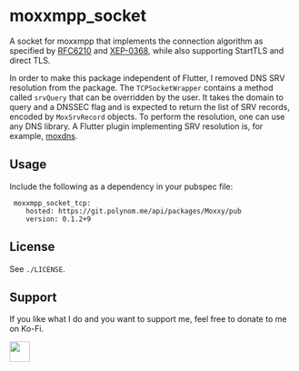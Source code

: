 # moxxmpp_socket

A socket for moxxmpp that implements the connection algorithm as specified by
[RFC6210](https://xmpp.org/rfcs/rfc6120.html) and [XEP-0368](https://xmpp.org/extensions/xep-0368.html),
while also supporting StartTLS and direct TLS.

In order to make this package independent of Flutter, I removed DNS SRV resolution from
the package. The `TCPSocketWrapper` contains a method called `srvQuery` that can be
overridden by the user. It takes the domain to query and a DNSSEC flag and is expected
to return the list of SRV records, encoded by `MoxSrvRecord` objects. To perform the
resolution, one can use any DNS library. A Flutter plugin implementing SRV resolution
is, for example, [moxdns](https://codeberg.org/moxxy/moxdns).

## Usage

Include the following as a dependency in your pubspec file:

```
 moxxmpp_socket_tcp:
    hosted: https://git.polynom.me/api/packages/Moxxy/pub
    version: 0.1.2+9
```

## License

See `./LICENSE`.

## Support

If you like what I do and you want to support me, feel free to donate to me on Ko-Fi.

[<img src="https://codeberg.org/moxxy/moxxyv2/raw/branch/master/assets/repo/kofi.png" height="36" style="height: 36px; border: 0px;"></img>](https://ko-fi.com/papatutuwawa)
